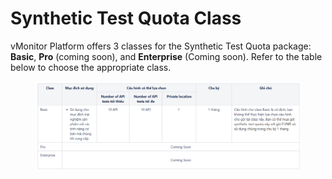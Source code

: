 # Synthetic Test Quota Class

vMonitor Platform offers 3 classes for the Synthetic Test Quota package: **Basic**, **Pro** (coming soon), and **Enterprise** (Coming soon). Refer to the table below to choose the appropriate class.

<figure><img src="../../../.gitbook/assets/image (101).png" alt=""><figcaption></figcaption></figure>
